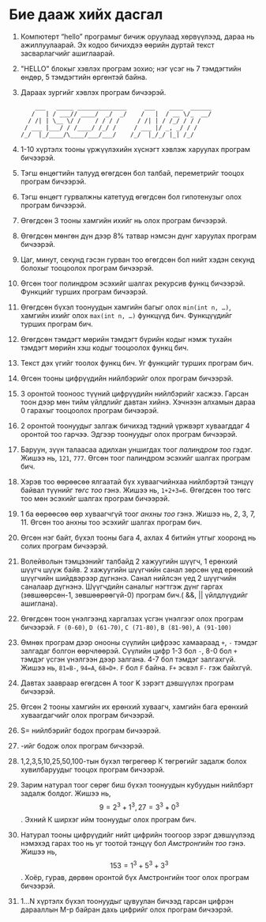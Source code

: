 # Бие дааж хийх дасгал

1. Компютерт “hello” програмыг бичиж оруулаад хөрвүүлээд, дараа нь ажиллуулаарай. Эх кодоо бичихдээ өөрийн дуртай текст засварлагчийг ашиглаарай.

2. "HELLO" блокыг хэвлэх програм зохио; нэг үсэг нь 7 тэмдэгтийн өндөр, 5 тэмдэгтийн өргөнтэй байна.

3. Дараах зургийг хэвлэх програм бичээрэй.

   ```
       ___   _____ ______________     ___    ____  ______
      /   | / ___// ____/  _/  _/    /   |  / __ \/_  __/
     / /| | \__ \/ /    / / / /     / /| | / /_/ / / /
    / ___ |___/ / /____/ /_/ /     / ___ |/ _, _/ / /
   /_/  |_/____/\____/___/___/    /_/  |_/_/ |_| /_/
   ```

4. 1-10 хүртэлх тооны үржүүлэхийн хүснэгт хэвлэж харуулах програм бичээрэй.

5. Тэгш өнцөгтийн талууд өгөгдсөн бол талбай, переметрийг тооцох програм бичээрэй.

6. Тэгш өнцөгт гурвалжны катетууд өгөгдсөн бол гипотенузыг олох програм бичээрэй.

7. Өгөгдсөн 3 тооны хамгийн ихийг нь олох програм бичээрэй.

8. Өгөгдсөн мөнгөн дүн дээр 8% татвар нэмсэн дүнг харуулах програм бичээрэй.

9. Цаг, минут, секунд гэсэн гурван тоо өгөгдсөн бол нийт хэдэн секунд болохыг тооцоолох програм бичээрэй.

10. Өгсөн тоог полиндром эсэхийг шалгах рекурсив функц бичээрэй. Функцийг турших програм бичээрэй.

11. Өгөгдсөн бүхэл тоонуудын хамгийн багыг олох `min(int n, …)`, хамгийн ихийг олох `max(int n, …)` функцүүд бич. Функцүүдийг турших програм бич.

12. Өгөгдсөн тэмдэгт мөрийн тэмдэгт бүрийн кодыг нэмж тухайн тэмдэгт мөрийн хэш кодыг тооцоолох функц бич.

13. Текст дэх үгийг тоолох функц бич. Уг функцийг турших програм бич.

14. Өгсөн тооны цифрүүдийн нийлбэрийг олох програм бичээрэй.

15. 3 оронтой тооноос түүний цифрүүдийн нийлбэрийг хасжээ. Гарсан тоон дээр мөн тийм үйлдлийг давтан хийнэ. Хэчнээн алхамын дараа 0 гарахыг тооцоолох програм бичээрэй.

16. 2 оронтой тоонуудыг залгаж бичихэд тэдний үржвэрт хуваагддаг 4 оронтой тоо гарчээ. Эдгээр тоонуудыг олох програм бичээрэй.

17. Баруун, зүүн талаасаа адилхан уншигдах тоог _палиндром тоо_ гэдэг.  Жишээ нь, `121`, `777`. Өгсөн тоог палиндром эсэхийг шалгах програм бич.

18. Хэрэв тоо өөрөөсөө ялгаатай бүх хуваагчийнхаа нийлбэртэй тэнцүү байвал түүнийг _төгс тоо_ гэнэ. Жишээ нь, `1+2+3=6`. Өгөгдсөн тоо төгс тоо мөн эсэхийг шалгах програм бичээрэй.

19. 1 ба өөрөөсөө өөр хуваагчгүй тоог _анхны тоо_ гэнэ. Жишээ нь, 2, 3, 7, 11. Өгсөн тоо анхны тоо эсэхийг шалгах програм бич.

20. Өгсөн нэг байт, бүхэл тооны бага 4, ахлах 4 битийн утгыг хооронд нь солих програм бичээрэй.

21. Волейволын тэмцээнийг талбайд 2 хажуугийн шүүгч, 1 ерөнхий шүүгч шүүж байв. 2 хажуугийн шүүгчийн санал зөрсөн үед ерөнхий шүүгчийн шийдвэрээр дүгнэнэ. Санал нийлсэн үед 2 шүүгчийн саналаар дүгнэнэ. Шүүгчдийн саналыг нэгтгэж дүнг гаргах \(зөвшөөрсөн-1, зөвшөөрөөгүй-0\) програм бич.\( &&, \|\| үйлдлүүдийг ашиглана\).

22. Өгөгдсөн тоон үнэлгээнд харгалзах үсгэн үнэлгээг олох програм бичээрэй. `F (0-60)`, `D (61-70)`, `C (71-80)`, `B (81-90)`, `A (91-100)`

23. Өмнөх програм дээр онооны сүүлийн цифрээс хамаараад `+`, `-` тэмдэг залгадаг болгон өөрчлөөрэй. Сүүлийн цифр 1-3 бол `-`, 8-0 бол `+` тэмдэг үсгэн үнэлгээн дээр залгана. 4-7 бол тэмдэг залгахгүй. Жишээ нь, `81=B-`, `94=A`, `68=D+`. `F` бол `F` байна. `F+` эсвэл `F-` гэж байхгүй.

24. Давтах заавраар өгөгдсөн A тоог K зэрэгт дэвшүүлэх програм бичээрэй.

25. Өгсөн 2 тооны хамгийн их ерөнхий хуваагч, хамгийн бага ерөнхий хуваагдагчийг олох програм бичээрэй.

26. S= нийлбэрийг бодох програм бичээрэй.

27. -ийг бодож олох програм бичээрэй.

28. 1,2,3,5,10,25,50,100-тын бүхэл төгрөгөөр К төгрөгийг задалж болох хувилбаруудыг тооцох програм бичээрэй.

29. Зарим натурал тоог сөрөг биш бүхэл тоонуудын кубуудын нийлбэрт задалж болдог. Жишээ нь, $$9=2^3+1^3, 27=3^3+0^3$$. Эхний К ширхэг ийм тоонуудыг олох програм бич.

30. Натурал тооны цифрүүдийг нийт цифрийн тоогоор зэрэг дэвшүүлээд нэмэхэд гарах тоо нь уг тоотой тэнцүү бол _Амстронгийн тоо_ гэнэ. Жишээ нь, $$153=1^3+5^3+3^3$$. Хоёр, гурав, дөрвөн оронтой бүх Амстронгийн тоог олох програм бичээрэй.

31. 1...N хүртэлх бүхэл тоонуудыг цувуулан бичээд гарсан цифрэн дарааллын M-р байран дахь цифрийг олох програм бичээрэй.



